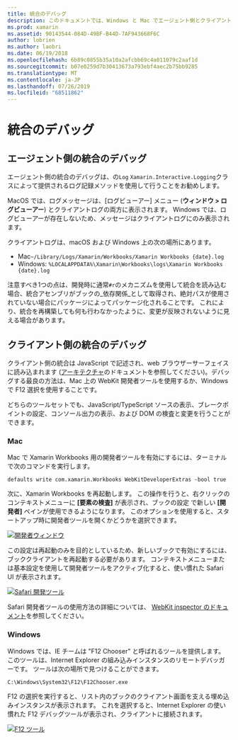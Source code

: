 ```yaml
---
title: 統合のデバッグ
description: このドキュメントでは、Windows と Mac でエージェント側とクライアント側の両方の Xamarin Workbooks 統合をデバッグする方法について説明します。
ms.prod: xamarin
ms.assetid: 90143544-084D-49BF-B44D-7AF943668F6C
author: lobrien
ms.author: laobri
ms.date: 06/19/2018
ms.openlocfilehash: 6b89c0855b35a10a2afcbb69c4a011079c2aaf1d
ms.sourcegitcommit: b07e0259d7b30413673a793ebf4aec2b75bb9285
ms.translationtype: MT
ms.contentlocale: ja-JP
ms.lasthandoff: 07/26/2019
ms.locfileid: "68511862"
---
```

# <a name="debugging-integrations"></a>統合のデバッグ

## <a name="debugging-agent-side-integrations"></a>エージェント側の統合のデバッグ

エージェント側の統合のデバッグは、の`Log` `Xamarin.Interactive.Logging`クラスによって提供されるログ記録メソッドを使用して行うことをお勧めします。

MacOS では、ログメッセージは、[ログビューアー] メニュー (**ウィンドウ > ログビューアー**) とクライアントログの両方に表示されます。 Windows では、ログビューアーが存在しないため、メッセージはクライアントログにのみ表示されます。

クライアントログは、macOS および Windows 上の次の場所にあります。

- Mac`~/Library/Logs/Xamarin/Workbooks/Xamarin Workbooks {date}.log`
- Windows: `%LOCALAPPDATA%\Xamarin\Workbooks\logs\Xamarin Workbooks {date}.log`

注意すべき1つの点は、開発時に通常`#r`のメカニズムを使用して統合を読み込む場合、統合アセンブリがブックの_依存関係_として取得され、絶対パスが使用されていない場合にパッケージによってパッケージ化されることです。 これにより、統合を再構築しても何も行わなかったように、変更が反映されないように見える場合があります。

## <a name="debugging-client-side-integrations"></a>クライアント側の統合のデバッグ

クライアント側の統合は JavaScript で記述され、web ブラウザーサーフェイスに読み込まれます ([アーキテクチャ](~/tools/workbooks/sdk/architecture.md)のドキュメントを参照してください)。デバッグする最良の方法は、Mac 上の WebKit 開発者ツールを使用するか、Windows で F12 選択を使用することです。

どちらのツールセットでも、JavaScript/TypeScript ソースの表示、ブレークポイントの設定、コンソール出力の表示、および DOM の検査と変更を行うことができます。

### <a name="mac"></a>Mac

Mac で Xamarin Workbooks 用の開発者ツールを有効にするには、ターミナルで次のコマンドを実行します。

```shell
defaults write com.xamarin.Workbooks WebKitDeveloperExtras -bool true
```

次に、Xamarin Workbooks を再起動します。 この操作を行うと、右クリックのコンテキストメニューに **[要素の検査]** が表示され、ブックの設定 で新しい **[開発者]** ペインが使用できるようになります。 このオプションを使用すると、スタートアップ時に開発者ツールを開くかどうかを選択できます。

[![開発者ウィンドウ](debugging-images/developer-pane-small.png)](debugging-images/developer-pane.png#lightbox)

この設定は再起動のみを目的としているため、新しいブックで有効にするには、ブッククライアントを再起動する必要があります。 コンテキストメニューまたは基本設定を使用して開発者ツールをアクティブ化すると、使い慣れた Safari UI が表示されます。

[![Safari 開発ツール](debugging-images/mac-dev-tools.png)](debugging-images/mac-dev-tools.png#lightbox)

Safari 開発者ツールの使用方法の詳細については、 [WebKit inspector のドキュメント][webkit-docs]を参照してください。

### <a name="windows"></a>Windows

Windows では、IE チームは "F12 Chooser" と呼ばれるツールを提供します。このツールは、Internet Explorer の組み込みインスタンスのリモートデバッガーです。 ツールは次の場所で見つけることができます。

```shell
C:\Windows\System32\F12\F12Chooser.exe
```

F12 の選択を実行すると、リスト内のブックのクライアント画面を支える埋め込みインスタンスが表示されます。 これを選択すると、Internet Explorer の使い慣れた F12 デバッグツールが表示され、クライアントに接続されます。

[![F12 ツール](debugging-images/windows-dev-tools.png)](debugging-images/windows-dev-tools.png#lightbox)

[webkit-docs]: https://trac.webkit.org/wiki/WebInspector
